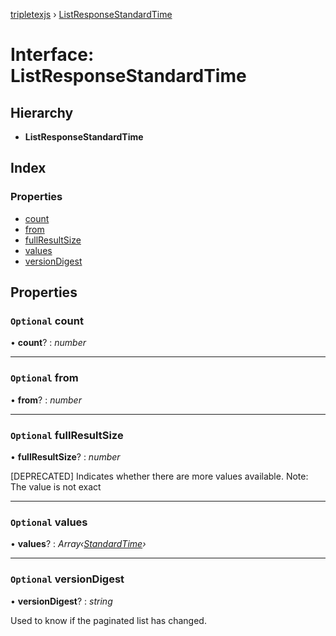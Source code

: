 [tripletexjs](../README.md) › [ListResponseStandardTime](listresponsestandardtime.md)

# Interface: ListResponseStandardTime

## Hierarchy

* **ListResponseStandardTime**

## Index

### Properties

* [count](listresponsestandardtime.md#optional-count)
* [from](listresponsestandardtime.md#optional-from)
* [fullResultSize](listresponsestandardtime.md#optional-fullresultsize)
* [values](listresponsestandardtime.md#optional-values)
* [versionDigest](listresponsestandardtime.md#optional-versiondigest)

## Properties

### `Optional` count

• **count**? : *number*

___

### `Optional` from

• **from**? : *number*

___

### `Optional` fullResultSize

• **fullResultSize**? : *number*

[DEPRECATED] Indicates whether there are more values available. Note: The value is not exact

___

### `Optional` values

• **values**? : *Array‹[StandardTime](standardtime.md)›*

___

### `Optional` versionDigest

• **versionDigest**? : *string*

Used to know if the paginated list has changed.
